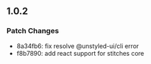 ## 1.0.2

### Patch Changes

- 8a34fb6: fix resolve @unstyled-ui/cli error
- f8b7890: add react support for stitches core
